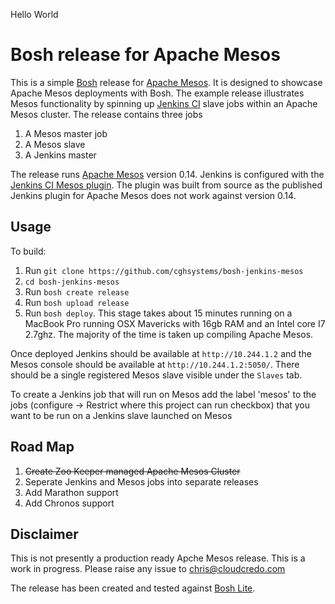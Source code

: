 Hello World 


# Bosh release for Apache Mesos

This is a simple [Bosh][2] release for [Apache Mesos][1]. It is designed to showcase Apache Mesos deployments with Bosh. The example release illustrates Mesos functionality by spinning up [Jenkins CI][3] slave jobs within an Apache Mesos cluster. The release contains three jobs

1. A Mesos master job
2. A Mesos slave 
3. A Jenkins master 

The release runs [Apache Mesos][1] version 0.14. Jenkins is configured with the [Jenkins CI Mesos plugin][4]. The plugin was built from source as the published Jenkins plugin for Apache Mesos does not work against version 0.14.

## Usage

To build:

1. Run `git clone https://github.com/cghsystems/bosh-jenkins-mesos`
2. `cd bosh-jenkins-mesos`
3. Run `bosh create release`
4. Run `bosh upload release`
5. Run `bosh deploy`. This stage takes about 15 minutes running on a MacBook Pro running OSX Mavericks with 16gb RAM and an Intel core I7 2.7ghz. The majority of the time is taken up compiling Apache Mesos.

Once deployed Jenkins should be available at `http://10.244.1.2` and the Mesos console should be available at `http://10.244.1.2:5050/`. There should be a single registered Mesos slave visible under the `Slaves` tab.

To create a Jenkins job that will run on Mesos add the label 'mesos' to the jobs (configure -> Restrict where this project can run checkbox) that you want to be run on a Jenkins slave launched on Mesos

## Road Map

1. ~~Create Zoo Keeper managed Apache Mesos Cluster~~
2. Seperate Jenkins and Mesos jobs into separate releases
3. Add Marathon support
4. Add Chronos support

## Disclaimer 
This is not presently a production ready Apche Mesos release. This is a work in progress. Please raise any issue to chris@cloudcredo.com

The release has been created and tested against [Bosh Lite][5]. 

[1]: http://mesos.apache.org
[2]: https://github.com/cloudfoundry/bosh
[3]: http://jenkins-ci.org
[4]: https://github.com/jenkinsci/mesos-plugin
[5]: https://github.com/cloudfoundry/bosh-lite
